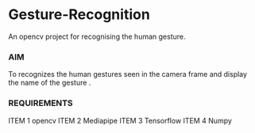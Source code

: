 # Gesture-Recognition
An opencv project for recognising the human gesture.


### AIM
To recognizes the human gestures seen in the camera frame and display the name of the gesture .

### REQUIREMENTS
ITEM 1 opencv
ITEM 2 Mediapipe
ITEM 3 Tensorflow
ITEM 4 Numpy
